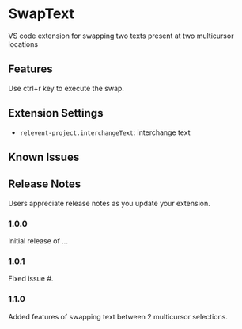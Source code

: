 # SwapText
VS code extension for swapping two texts present at two multicursor locations

## Features

Use ctrl+r key to execute the swap.

## Extension Settings

* `relevent-project.interchangeText`: interchange text

## Known Issues

## Release Notes

Users appreciate release notes as you update your extension.

### 1.0.0

Initial release of ...

### 1.0.1

Fixed issue #.

### 1.1.0

Added features of swapping text between 2 multicursor selections.
